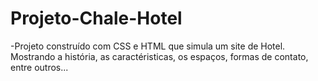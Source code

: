 # Projeto-Chale-Hotel

-Projeto construído com CSS e HTML que simula um site de Hotel. Mostrando a história, as caractéristicas, os espaços, formas de contato, entre outros... 
